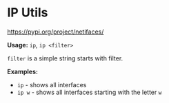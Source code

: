 # IP Utils

https://pypi.org/project/netifaces/

**Usage:** `ip`, `ip <filter>`

`filter` is a simple string starts with filter.

**Examples:**
- `ip` - shows all interfaces
- `ip w` - shows all interfaces starting with the letter `w`
